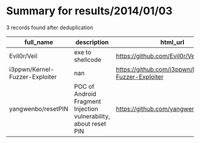 
# Summary for results/2014/01/03
    
3 records found after deduplication

| full_name | description | html_url | matched_list | matched_count | pushed_at | size | stargazers_count | language | forks_count |
|--------------------------------|------------------------------------------------------------------|---------------------------------------------------|-----------------------|-----------------|---------------------------|--------|--------------------|------------|---------------|
| Evil0r/Veil | exe to shellcode | https://github.com/Evil0r/Veil | ['shellcode'] | 1 | 2014-01-03 02:53:14+00:00 | 0 | 0 | nan | 0 |
| i3ppwn/Kernel-Fuzzer-Exploiter | nan | https://github.com/i3ppwn/Kernel-Fuzzer-Exploiter | ['exploit'] | 1 | 2014-01-03 14:36:34+00:00 | 0 | 0 | nan | 0 |
| yangwenbo/resetPIN | POC of Android Fragment Injection vulnerability, about reset PIN | https://github.com/yangwenbo/resetPIN | ['vulnerability poc'] | 1 | 2014-01-03 16:37:26+00:00 | 120 | 2 | nan | 1 |
